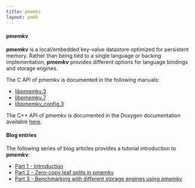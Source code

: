```yaml
---
title: pmemkv
layout: pmdk
---
```


#### pmemkv

**pmemkv** is a local/embedded key-value datastore optimized for persistent memory.
Rather than being tied to a single language or backing implementation,
**pmemkv** provides different options for language bindings and storage engines.

The C API of pmemkv is documented in the following manuals:
* [libpmemkv.3](https://pmem.io/pmemkv/master/manpages/libpmemkv.3.html)
* [libpmemkv.7](https://pmem.io/pmemkv/master/manpages/libpmemkv.7.html)
* [libpmemkv_config.3](https://pmem.io/pmemkv/master/manpages/libpmemkv_config.3.html)

The C++ API of pmemkv is documented in the Doxygen documentation available
[here](http://pmem.io/pmemkv/master/doxygen/index.html).

#### Blog entries

The following series of blog articles provides a tutorial introduction to **pmemkv**:

* [Part 1 - Introduction](http://pmem.io/2017/02/21/pmemkv-intro.html)
* [Part 2 - Zero-copy leaf splits in pmemkv](http://pmem.io/2017/03/09/pmemkv-zero-copy-leaf-splits.html)
* [Part 3 - Benchmarking with different storage engines using pmemkv](http://pmem.io/2017/12/27/pmemkv-benchmarking-engines.html)

